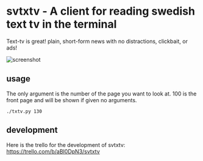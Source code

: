 # svtxtv - A client for reading swedish text tv in the terminal

Text-tv is great! plain, short-form news with no distractions, clickbait, or ads!

![screenshot](https://raw.githubusercontent.com/voidcase/svtxtv/master/svtxtv_screenshot.png)

## usage

The only argument is the number of the page you want to look at.
100 is the front page and will be shown if given no arguments.

`
./txtv.py 130
`

## development

Here is the trello for the development of svtxtv: https://trello.com/b/aBI0DpN3/svtxtv
